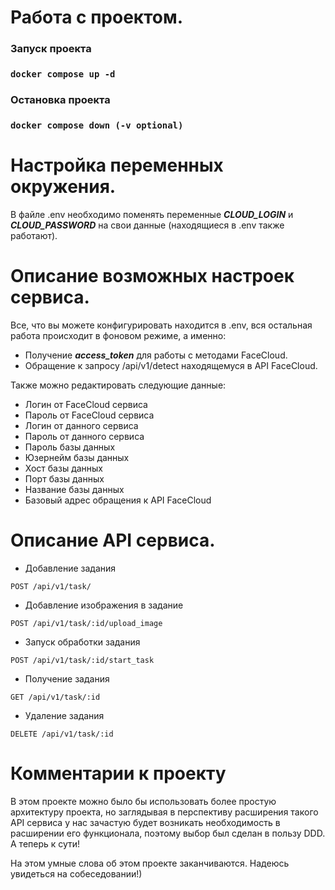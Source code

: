 # Работа с проектом.
### Запуск проекта
### `docker compose up -d`

### Остановка проекта
### `docker compose down (-v optional)`

# Настройка переменных окружения.
В файле .env необходимо поменять переменные **_CLOUD_LOGIN_** и **_CLOUD_PASSWORD_** на свои данные (находящиеся в .env также работают). 

# Описание возможных настроек сервиса.
Все, что вы можете конфигурировать находится в .env, вся остальная работа происходит в фоновом режиме, а именно:
- Получение **_access_token_** для работы с методами FaceCloud.
- Обращение к запросу /api/v1/detect находящемуся в API FaceCloud.

Также можно редактировать следующие данные:
- Логин от FaceCloud сервиса
- Пароль от FaceCloud сервиса
- Логин от данного сервиса
- Пароль от данного сервиса
- Пароль базы данных
- Юзернейм базы данных
- Хост базы данных
- Порт базы данных
- Название базы данных
- Базовый адрес обращения к API FaceCloud

# Описание API сервиса.
* Добавление задания
```http request
POST /api/v1/task/
```
* Добавление изображения в задание
```http request
POST /api/v1/task/:id/upload_image
```
* Запуск обработки задания
```http request
POST /api/v1/task/:id/start_task
```
* Получение задания
```http request
GET /api/v1/task/:id
```
* Удаление задания
```http request
DELETE /api/v1/task/:id
```

# Комментарии к проекту
В этом проекте можно было бы использовать более простую архитектуру проекта, но заглядывая в перспективу расширения такого API сервиса у нас зачастую будет возникать необходимость в расширении его функционала, поэтому выбор был сделан в пользу DDD. А теперь к сути!

На этом умные слова об этом проекте заканчиваются. Надеюсь увидеться на собеседовании!)